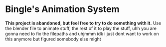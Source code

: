 # Bingle's Animation System
**This project is abandoned, but feel free to try to do something with it.** Use the blender file to animate stuff, the rest of it to play the stuff, uhh you are gonna need to fix the filepaths and uhjmmm idk i just dont want to work on this anymore but figured somebody else might
